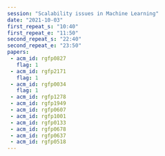 ```yaml
---
session: "Scalability issues in Machine Learning"
date: "2021-10-03" 
first_repeat_s: "10:40" 
first_repeat_e: "11:50" 
second_repeat_s: "22:40" 
second_repeat_e: "23:50" 
papers:
 - acm_id: rgfp0827
   flag: 1
 - acm_id: rgfp2171
   flag: 1
 - acm_id: rgfp0034
   flag: 1
 - acm_id: rgfp1278
 - acm_id: rgfp1949
 - acm_id: rgfp0607
 - acm_id: rgfp1001
 - acm_id: rgfp0133
 - acm_id: rgfp0678
 - acm_id: rgfp0637
 - acm_id: rgfp0518
---
```

